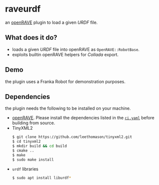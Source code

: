 # raveurdf

an [openRAVE](https://openrave.org/) plugin to load a given *URDF* file.

## What does it do?

- loads a given *URDF* file into openRAVE as `OpenRAVE::RobotBase`.
- exploits builtin openRAVE helpers for *Collada* export.

## Demo

the plugin uses a Franka Robot for demonstration purposes.


## Dependencies

the plugin needs the following to be installed on your machine.

- [openRAVE](https://github.com/Ahmed-M-Naguib/openrave/tree/agile-changes).
  Please install the dependencies listed in the [`ci.yaml`](https://github.com/Ahmed-M-Naguib/openrave/blob/agile-changes/.github/workflows/ci.yaml) before building from source.
- TinyXML2  
    ```bash
    $ git clone https://github.com/leethomason/tinyxml2.git
    $ cd tinyxml2
    $ mkdir build && cd build
    $ cmake ..
    $ make
    $ sudo make install
    ```
- `urdf` libraries
    ```bash
    $ sudo apt install liburdf*
    ```
